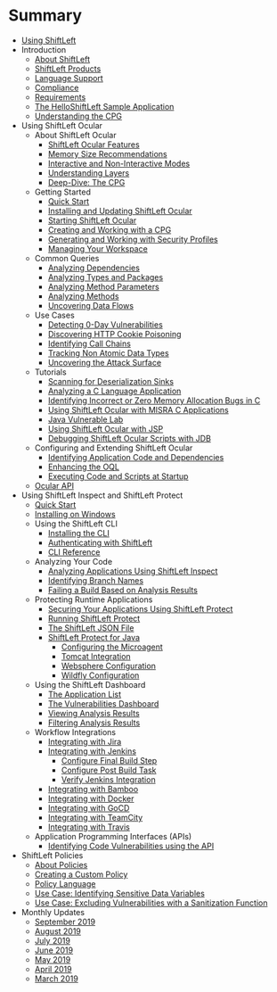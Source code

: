 # Summary

* [Using ShiftLeft](README.md)
* Introduction
  * [About ShiftLeft](introduction/about.md)
  * [ShiftLeft Products](introduction/products.md)
  * [Language Support](introduction/language-support.md)
  * [Compliance](introduction/compliance.md)
  * [Requirements](introduction/requirements.md)
  * [The HelloShiftLeft Sample Application](introduction/helloshiftleft.md)
  * [Understanding the CPG](introduction/understanding-cpg.md)
* Using ShiftLeft Ocular
  * About ShiftLeft Ocular
    * [ShiftLeft Ocular Features](using-ocular/about/ocular-features.md)
    * [Memory Size Recommendations](using-ocular/about/ocular-memory-size.md)
    * [Interactive and Non-Interactive Modes](using-ocular/about/modes.md)
    * [Understanding Layers](using-ocular/about/layers.md)
    * [Deep-Dive: The CPG](using-ocular/about/cpg-deep-dive.md)
  * Getting Started
    * [Quick Start](using-ocular/getting-started/ocular-quick-start.md)
    * [Installing and Updating ShiftLeft Ocular](using-ocular/getting-started/installation.md)
    * [Starting ShiftLeft Ocular](using-ocular/getting-started/starting.md)
    * [Creating and Working with a CPG](using-ocular/getting-started/create-cpg.md)
    * [Generating and Working with Security Profiles](using-ocular/getting-started/generate-sp.md)
    * [Managing Your Workspace](using-ocular/getting-started/manage-workspace.md)
  * Common Queries
    * [Analyzing Dependencies](using-ocular/common-queries/dependency-analysis.md)
    * [Analyzing Types and Packages](using-ocular/common-queries/types-packages-analysis.md)
    * [Analyzing Method Parameters](using-ocular/common-queries/parameters-analyze.md)
    * [Analyzing Methods](using-ocular/common-queries/methods-analyze.md)
    * [Uncovering Data Flows](using-ocular/common-queries/data-flows.md)
  * Use Cases
    * [Detecting 0-Day Vulnerabilities](using-ocular/use-cases/detect-0-day.md)
    * [Discovering HTTP Cookie Poisoning](using-ocular/use-cases/http-cookie-poisoning.md)
    * [Identifying Call Chains](using-ocular/use-cases/call-chains.md)
    * [Tracking Non Atomic Data Types](using-ocular/use-cases/tracking-non-atomic.md)
    * [Uncovering the Attack Surface](using-ocular/use-cases/attack-surface.md)
  * Tutorials
    * [Scanning for Deserialization Sinks](using-ocular/tutorials/deserialization.md)
    * [Analyzing a C Language Application](using-ocular/tutorials/c-language.md)
    * [Identifying Incorrect or Zero Memory Allocation Bugs in C](using-ocular/tutorials/c-allocation-bugs.md)
    * [Using ShiftLeft Ocular with MISRA C Applications](using-ocular/tutorials/misra-c.md)
    * [Java Vulnerable Lab](using-ocular/tutorials/java-vuln.md)
    * [Using ShiftLeft Ocular with JSP](using-ocular/tutorials/jsp.md)
    * [Debugging ShiftLeft Ocular Scripts with JDB](using-ocular/tutorials/debug-with-jdb.md)
  * Configuring and Extending ShiftLeft Ocular
    * [Identifying Application Code and Dependencies](using-ocular/configure-extend/identify-code-dependencies.md)
    * [Enhancing the OQL](using-ocular/configure-extend/enhance-oql.md)
    * [Executing Code and Scripts at Startup](using-ocular/configure-extend/execute-code.md)
  * [Ocular API](https://ocular.shiftleft.io/api/)
* Using ShiftLeft Inspect and ShiftLeft Protect
  * [Quick Start](using-inspect-protect/inspect-protect-quick-start.md)
  * [Installing on Windows](using-inspect-protect/windows-installer.md)
  * Using the ShiftLeft CLI
    * [Installing the CLI](using-inspect-protect/using-cli/install-cli.md)
    * [Authenticating with ShiftLeft](using-inspect-protect/using-cli/authenticating.md)
    * [CLI Reference](using-inspect-protect/using-cli/cli-reference.md)
  * Analyzing Your Code
    * [Analyzing Applications Using ShiftLeft Inspect](using-inspect-protect/inspect/analyzing-applications.md)
    * [Identifying Branch Names](using-inspect-protect/inspect/identify-branches.md)
    * [Failing a Build Based on Analysis Results](using-inspect-protect/inspect/fail-build.md)
  * Protecting Runtime Applications
    * [Securing Your Applications Using ShiftLeft Protect](using-inspect-protect/protect/securing-applications.md)
    * [Running ShiftLeft Protect](using-inspect-protect/protect/run-protect.md)
    * [The ShiftLeft JSON File](using-inspect-protect/protect/json-file.md)
    * [ShiftLeft Protect for Java](using-inspect-protect/protect/protect-java/jvm-based-environments.md)
      * [Configuring the Microagent](using-inspect-protect/protect/protect-java/configuring-the-microagent.md)
      * [Tomcat Integration](using-inspect-protect/protect/protect-java/tomcat-integration.md)
      * [Websphere Configuration](using-inspect-protect/protect/protect-java/websphere-configuration.md)
      * [Wildfly Configuration](using-inspect-protect/protect/protect-java/wildfly-configuration.md)
  * Using the ShiftLeft Dashboard
    * [The Application List](using-inspect-protect/using-dashboard/app-list.md)
    * [The Vulnerabilities Dashboard](using-inspect-protect/using-dashboard/vulnerability-dashboard.md)
    * [Viewing Analysis Results](using-inspect-protect/using-dashboard/view-results.md)
    * [Filtering Analysis Results](using-inspect-protect/using-dashboard/filter-results.md)
  * Workflow Integrations
    * [Integrating with Jira](using-inspect-protect/integrating-with-shiftleft/jira-integration.md)
    * [Integrating with Jenkins](using-inspect-protect/integrating-with-shiftleft/integrating-jenkins-builds/integrating-jenkins-builds.md)
      * [Configure Final Build Step](using-inspect-protect/integrating-with-shiftleft/integrating-jenkins-builds/configure-final-build-step.md)
      * [Configure Post Build Task](using-inspect-protect/integrating-with-shiftleft/integrating-jenkins-builds/configure-post-build-task.md)
      * [Verify Jenkins Integration](using-inspect-protect/integrating-with-shiftleft/integrating-jenkins-builds/verify-jenkins-integration.md)
    * [Integrating with Bamboo](using-inspect-protect/integrating-with-shiftleft/integrating-bamboo-builds.md)
    * [Integrating with Docker](using-inspect-protect/integrating-with-shiftleft/integrating-docker.md)
    * [Integrating with GoCD](using-inspect-protect/integrating-with-shiftleft/integrating-gocd-builds.md)
    * [Integrating with TeamCity](using-inspect-protect/integrating-with-shiftleft/integrating-teamcity-builds.md)
    * [Integrating with Travis](using-inspect-protect/integrating-with-shiftleft/integrating-travis-builds.md)
  * Application Programming Interfaces (APIs)
    * [Identifying Code Vulnerabilities using the API](using-inspect-protect/api/vulnerabilities_api.md)
* ShiftLeft Policies
  * [About Policies](policies/about-policy.md)
  * [Creating a Custom Policy](policies/custom-policy.md)
  * [Policy Language](policies/policy-language.md)
  * [Use Case: Identifying Sensitive Data Variables](policies/policy-sensitive-data.md)
  * [Use Case: Excluding Vulnerabilities with a Sanitization Function](policies/policy-sanitization-function.md)
* Monthly Updates
  * [September 2019](release-notes/september-2019.md)
  * [August 2019](release-notes/august-2019.md)
  * [July 2019](release-notes/july-2019.md)
  * [June 2019](release-notes/june-2019.md)
  * [May 2019](release-notes/may-2019.md)
  * [April 2019](release-notes/april-2019.md)
  * [March 2019](release-notes/march-2019.md)
